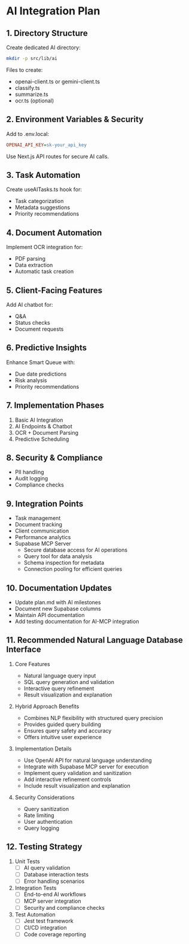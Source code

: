 # AI Integration Plan

## 1. Directory Structure
Create dedicated AI directory:
```bash
mkdir -p src/lib/ai
```

Files to create:
- openai-client.ts or gemini-client.ts
- classify.ts
- summarize.ts
- ocr.ts (optional)

## 2. Environment Variables & Security
Add to .env.local:
```ini
OPENAI_API_KEY=sk-your_api_key
```

Use Next.js API routes for secure AI calls.

## 3. Task Automation
Create useAITasks.ts hook for:
- Task categorization
- Metadata suggestions
- Priority recommendations

## 4. Document Automation
Implement OCR integration for:
- PDF parsing
- Data extraction
- Automatic task creation

## 5. Client-Facing Features
Add AI chatbot for:
- Q&A
- Status checks
- Document requests

## 6. Predictive Insights
Enhance Smart Queue with:
- Due date predictions
- Risk analysis
- Priority recommendations

## 7. Implementation Phases
1. Basic AI Integration
2. AI Endpoints & Chatbot
3. OCR + Document Parsing
4. Predictive Scheduling

## 8. Security & Compliance
- PII handling
- Audit logging
- Compliance checks

## 9. Integration Points
- Task management
- Document tracking
- Client communication
- Performance analytics
- Supabase MCP Server
  * Secure database access for AI operations
  * Query tool for data analysis
  * Schema inspection for metadata
  * Connection pooling for efficient queries

## 10. Documentation Updates
- Update plan.md with AI milestones
- Document new Supabase columns
- Maintain API documentation
- Add testing documentation for AI-MCP integration

## 11. Recommended Natural Language Database Interface
1. Core Features
   - Natural language query input
   - SQL query generation and validation
   - Interactive query refinement
   - Result visualization and explanation

2. Hybrid Approach Benefits
   - Combines NLP flexibility with structured query precision
   - Provides guided query building
   - Ensures query safety and accuracy
   - Offers intuitive user experience

3. Implementation Details
   - Use OpenAI API for natural language understanding
   - Integrate with Supabase MCP server for execution
   - Implement query validation and sanitization
   - Add interactive refinement controls
   - Include result visualization and explanation

4. Security Considerations
   - Query sanitization
   - Rate limiting
   - User authentication
   - Query logging

## 12. Testing Strategy
1. Unit Tests
   - [ ] AI query validation
   - [ ] Database interaction tests
   - [ ] Error handling scenarios

2. Integration Tests
   - [ ] End-to-end AI workflows
   - [ ] MCP server integration
   - [ ] Security and compliance checks

3. Test Automation
   - [ ] Jest test framework
   - [ ] CI/CD integration
   - [ ] Code coverage reporting